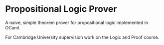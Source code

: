# Propositional Logic Prover

A naive, simple theorem prover for propositional logic implemented in OCaml.

For Cambridge University supervision work on the Logic and Proof course.
